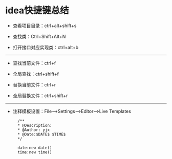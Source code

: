 # idea快捷键总结


* 查看项目目录：ctrl+alt+shift+s

* 查找类：Ctrl+Shift+Alt+N

* 打开接口对应实现类：ctrl+alt+b

---

- 查找当前文件：ctrl+f

- 全局查找：ctrl+shift+f

- 替换当前文件：ctrl+r

- 全局替换文件：ctrl+shift+r

---

* 注释模板设置：File–>Settings–>Editor–>Live Templates 

        /**
        * @Description: 
        * @Author: yjx
        * @Date:$DATE$ $TIME$
        */

        date:new date()
        time:new time()